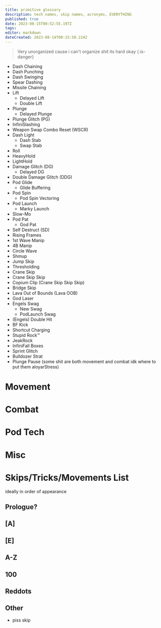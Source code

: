 ```yaml
---
title: primitive glossary
description: tech names, skip names, acronyms, EVERYTHING
published: true
date: 2023-08-15T00:52:55.197Z
tags: 
editor: markdown
dateCreated: 2023-08-14T00:15:50.224Z
---
```


> Very unorganized cause i can't organize shit its hard okay
{.is-danger}


- Dash Chaining
- Dash Punching
- Dash Swinging
- Spear Dashing
- Missile Chaining
- Lift
	- Delayed Lift
	- Double Lift
- Plunge
	- Delayed Plunge
- Plunge Glitch (PG)
- InfiniSlashing
- Weapon Swap Combo Reset (WSCR)
- Dash Light
	- Dash Stab
  - Swap Stab
- Roll
- HeavyHold
- LightHold
- Damage Glitch (DG)
	- Delayed DG
- Double Damage Glitch (DDG)
- Pod Glide
	- Glide Buffering
- Pod Spin
	- Pod Spin Vectoring
- Pod Launch
	- Marky Launch
- Slow-Mo
- Pod Pat
	- God Pat
- Self Destruct (SD)
- Rising Frames
- 1st Wave Manip
- 4B Manip
- Circle Wave
- Shmup
- Jump Skip
- Thresholding
- Crane Skip
- Crane Skip Skip
- Copium Clip (Crane Skip Skip Skip)
- Bridge Skip
- Lava Out of Bounds (Lava OOB)
- God Laser
- Engels Swag 
	- New Swag
  - PodLaunch Swag
- (Engels) Double Hit
- BF Kick
- Shortcut Charging
- Stupid Rock™
- JeakRock
- InfiniFall Boxes
- Sprint Glitch
- Bulldozer Strat
- Plunge Pause
(some shit are both movement and combat idk where to put them aloyarStress)



# Movement
# Combat
# Pod Tech
# Misc


# Skips/Tricks/Movements List
ideally in order of appearance

## Prologue?
## [A]
## [E]
## A-Z
## 100
## Reddots
## Other
- piss skip